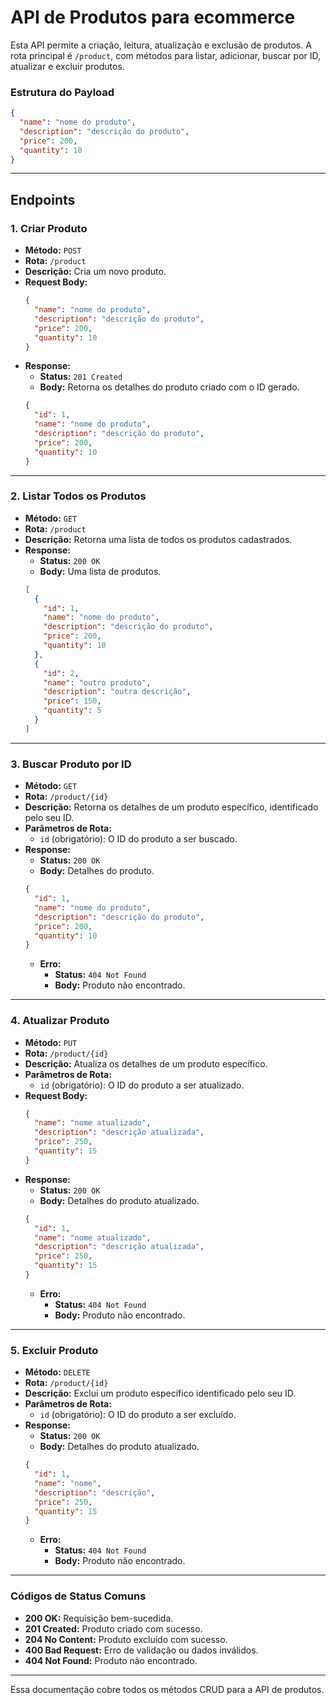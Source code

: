 # API de Produtos para ecommerce

Esta API permite a criação, leitura, atualização e exclusão de produtos. A rota principal é `/product`, com métodos para listar, adicionar, buscar por ID, atualizar e excluir produtos.

### Estrutura do Payload

```json
{
  "name": "nome do produto",
  "description": "descrição do produto",
  "price": 200,
  "quantity": 10
}
```

---

## Endpoints

### 1. **Criar Produto**

- **Método:** `POST`
- **Rota:** `/product`
- **Descrição:** Cria um novo produto.
- **Request Body:**
  ```json
  {
    "name": "nome do produto",
    "description": "descrição do produto",
    "price": 200,
    "quantity": 10
  }
  ```
- **Response:**
  - **Status:** `201 Created`
  - **Body:** Retorna os detalhes do produto criado com o ID gerado.
  ```json
  {
    "id": 1,
    "name": "nome do produto",
    "description": "descrição do produto",
    "price": 200,
    "quantity": 10
  }
  ```

---

### 2. **Listar Todos os Produtos**

- **Método:** `GET`
- **Rota:** `/product`
- **Descrição:** Retorna uma lista de todos os produtos cadastrados.
- **Response:**
  - **Status:** `200 OK`
  - **Body:** Uma lista de produtos.
  ```json
  [
    {
      "id": 1,
      "name": "nome do produto",
      "description": "descrição do produto",
      "price": 200,
      "quantity": 10
    },
    {
      "id": 2,
      "name": "outro produto",
      "description": "outra descrição",
      "price": 150,
      "quantity": 5
    }
  ]
  ```

---

### 3. **Buscar Produto por ID**

- **Método:** `GET`
- **Rota:** `/product/{id}`
- **Descrição:** Retorna os detalhes de um produto específico, identificado pelo seu ID.
- **Parâmetros de Rota:**
  - `id` (obrigatório): O ID do produto a ser buscado.
- **Response:**
  - **Status:** `200 OK`
  - **Body:** Detalhes do produto.
  ```json
  {
    "id": 1,
    "name": "nome do produto",
    "description": "descrição do produto",
    "price": 200,
    "quantity": 10
  }
  ```
  - **Erro:**
    - **Status:** `404 Not Found`
    - **Body:** Produto não encontrado.

---

### 4. **Atualizar Produto**

- **Método:** `PUT`
- **Rota:** `/product/{id}`
- **Descrição:** Atualiza os detalhes de um produto específico.
- **Parâmetros de Rota:**
  - `id` (obrigatório): O ID do produto a ser atualizado.
- **Request Body:**
  ```json
  {
    "name": "nome atualizado",
    "description": "descrição atualizada",
    "price": 250,
    "quantity": 15
  }
  ```
- **Response:**
  - **Status:** `200 OK`
  - **Body:** Detalhes do produto atualizado.
  ```json
  {
    "id": 1,
    "name": "nome atualizado",
    "description": "descrição atualizada",
    "price": 250,
    "quantity": 15
  }
  ```
  - **Erro:**
    - **Status:** `404 Not Found`
    - **Body:** Produto não encontrado.

---

### 5. **Excluir Produto**

- **Método:** `DELETE`
- **Rota:** `/product/{id}`
- **Descrição:** Exclui um produto específico identificado pelo seu ID.
- **Parâmetros de Rota:**
  - `id` (obrigatório): O ID do produto a ser excluído.
- **Response:**
  - **Status:** `200 OK`
  - **Body:** Detalhes do produto atualizado.
  ```json
  {
    "id": 1,
    "name": "nome",
    "description": "descrição",
    "price": 250,
    "quantity": 15
  }
  ```
  - **Erro:**
    - **Status:** `404 Not Found`
    - **Body:** Produto não encontrado.

---

### Códigos de Status Comuns

- **200 OK:** Requisição bem-sucedida.
- **201 Created:** Produto criado com sucesso.
- **204 No Content:** Produto excluído com sucesso.
- **400 Bad Request:** Erro de validação ou dados inválidos.
- **404 Not Found:** Produto não encontrado.

---

Essa documentação cobre todos os métodos CRUD para a API de produtos.

